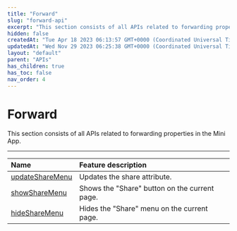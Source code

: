 ```yaml
---
title: "Forward"
slug: "forward-api"
excerpt: "This section consists of all APIs related to forwarding properties in the Mini App."
hidden: false
createdAt: "Tue Apr 18 2023 06:13:57 GMT+0000 (Coordinated Universal Time)"
updatedAt: "Wed Nov 29 2023 06:25:38 GMT+0000 (Coordinated Universal Time)"
layout: "default"
parent: "APIs"
has_children: true
has_toc: false
nav_order: 4
---
```

# Forward 
This section consists of all APIs related to forwarding properties in the Mini App.

***

| Name                                         | Feature description                           |
| :------------------------------------------- | :-------------------------------------------- |
| [updateShareMenu](forward-api/update-share-menu-api) | Updates the share attribute.                  |
| [showShareMenu](forward-api/show-share-menu-api)     | Shows the "Share" button on the current page. |
| [hideShareMenu](forward-api/hide-share-menu-api)     | Hides the "Share" menu on the current page.   |
